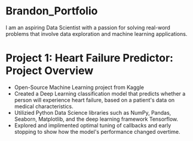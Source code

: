 # Brandon_Portfolio
I am an aspiring Data Scientist with a passion for solving real-word problems that involve data exploration and machine learning applications.
# Project 1: Heart Failure Predictor: Project Overview
* Open-Source Machine Learning project from Kaggle
* Created a Deep Learning classification model that predicts whether a person will experience heart failure, based on a patient's data on medical characteristics.
* Utilizied Python Data Science libraries such as NumPy, Pandas, Seaborn, Matplotlib, and the deep learning framework Tensorflow.
* Explored and implimented optimal tuning of callbacks and early stopping to show how the model's performance changed overtime.
